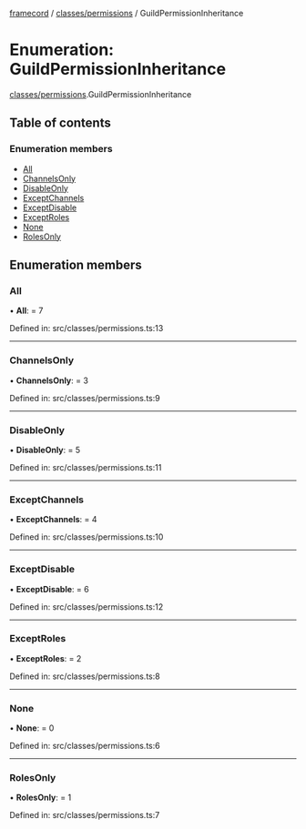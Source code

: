 [framecord](../README.md) / [classes/permissions](../modules/classes_permissions.md) / GuildPermissionInheritance

# Enumeration: GuildPermissionInheritance

[classes/permissions](../modules/classes_permissions.md).GuildPermissionInheritance

## Table of contents

### Enumeration members

- [All](classes_permissions.guildpermissioninheritance.md#all)
- [ChannelsOnly](classes_permissions.guildpermissioninheritance.md#channelsonly)
- [DisableOnly](classes_permissions.guildpermissioninheritance.md#disableonly)
- [ExceptChannels](classes_permissions.guildpermissioninheritance.md#exceptchannels)
- [ExceptDisable](classes_permissions.guildpermissioninheritance.md#exceptdisable)
- [ExceptRoles](classes_permissions.guildpermissioninheritance.md#exceptroles)
- [None](classes_permissions.guildpermissioninheritance.md#none)
- [RolesOnly](classes_permissions.guildpermissioninheritance.md#rolesonly)

## Enumeration members

### All

• **All**: = 7

Defined in: src/classes/permissions.ts:13

___

### ChannelsOnly

• **ChannelsOnly**: = 3

Defined in: src/classes/permissions.ts:9

___

### DisableOnly

• **DisableOnly**: = 5

Defined in: src/classes/permissions.ts:11

___

### ExceptChannels

• **ExceptChannels**: = 4

Defined in: src/classes/permissions.ts:10

___

### ExceptDisable

• **ExceptDisable**: = 6

Defined in: src/classes/permissions.ts:12

___

### ExceptRoles

• **ExceptRoles**: = 2

Defined in: src/classes/permissions.ts:8

___

### None

• **None**: = 0

Defined in: src/classes/permissions.ts:6

___

### RolesOnly

• **RolesOnly**: = 1

Defined in: src/classes/permissions.ts:7
